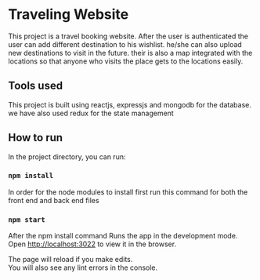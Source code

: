 # Traveling Website

This project is a travel booking website. After the user is authenticated the user can add different destination to his wishlist. he/she can also upload new destinations to visit in the future. their is also a map integrated with the locations so that anyone who visits the place gets to the locations easily. 

## Tools used

This project is built using reactjs, expressjs and mongodb for the database. we have also used redux for the state management

## How to run

In the project directory, you can run:

### `npm install`

In order for the node modules to install first run this command for both the front end and back end files

### `npm start`

After the npm install command Runs the app in the development mode.\
Open [http://localhost:3022](http://localhost:3022) to view it in the browser.

The page will reload if you make edits.\
You will also see any lint errors in the console.


